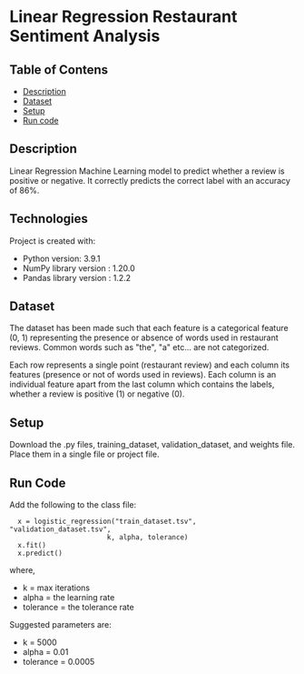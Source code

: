 # Linear Regression Restaurant Sentiment Analysis

## Table of Contens
* [Description](#description)
* [Dataset](#dataset)
* [Setup](#setup)
* [Run code](#run-code)

## Description
Linear Regression Machine Learning model to predict whether a review is positive or negative. It correctly predicts the correct label with an accuracy of 86%.

## Technologies
Project is created with:
* Python version: 3.9.1
* NumPy library version : 1.20.0
* Pandas library version : 1.2.2

## Dataset
The dataset has been made such that each feature is a categorical feature (0, 1) representing the presence or absence of words used in restaurant reviews. Common words such as "the", "a" etc... are not categorized.

Each row represents a single point (restaurant review) and each column its features (presence or not of words used in reviews). Each column is an individual feature apart from the last column which contains the labels, whether a review is positive (1) or negative (0).

## Setup
Download the .py files, training_dataset, validation_dataset, and weights file. Place them in a single file or project file.

## Run Code

Add the following to the class file:

```
  x = logistic_regression("train_dataset.tsv", "validation_dataset.tsv",
                        k, alpha, tolerance)
  x.fit()
  x.predict()
```
where,

* k = max iterations
* alpha = the learning rate
* tolerance = the tolerance rate
      
Suggested parameters are:
* k = 5000
* alpha = 0.01
* tolerance = 0.0005
